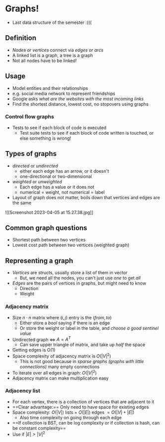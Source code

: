 # Graphs!
- Last data structure of the semester :(((

## Definition
- *Nodes or vertices* connect via *edges or arcs*
- A linked list is a graph, a tree is a graph
- Not all nodes have to be linked!
## Usage 
- Model entities and their relationships
- e.g. social media network to represent friendships
- Google asks *what are the websites with the most incoming links*
- Find the shortest distance, lowest cost, no stopovers using graphs
### Control flow graphs
- Tests to see if each block of code is executed
	- Test suite tests to see if each block of code written is touched, or else something is wrong!

## Types of graphs
- *directed* or *undirected*
	- either each edge has an arrow, or it doesn't 
	- one-directional or two-dimensional
- *weighted* or *unweighted*
	- Each edge has a value or it does not
	- numerical = weight, not numerical = label
- Layout of graph does not matter, boils down that vertices and edges are the same


![[Screenshot 2023-04-05 at 15.27.38.jpg]]

## Common graph questions
- Shortest path between two vertices
- Lowest cost path between two vertices (weighted graph)

## Representing a graph
- *Vertices* are structs, usually store a list of them in vector
	- But, we need all the nodes, you can't just use *one* to get *all*
- *Edges* are the pairs of vertices in graphs, but might need to know
	- Direction 
	- Weight
### Adjacency matrix
- Size $n \cdot n$ matrix where $(i,j)$ entry is the $(from, to)$
	- Either store a *bool* saying if there is an edge
	- Or store the weight or label in the table, and *choose a good sentinel value*
- Undirected graph $\iff$ $A = A^T$
	- Can save upper triangle of matrix, and take up *half* the space
- Getting edges is O(1)
- Space complexity of adjacency matrix is $O\bigg(\big|V\big|^2\bigg)$
	- This is not good because in *sparse graphs (graphs with little connections)* many empty connections
- To iterate over all edges in graph: $O\bigg(\big|V\big|^2\bigg)$
- Adjacency matrix can make multiplication easy
### Adjacency list
- For each vertex, there is a collection of vertices that are adjacent to it
- ==Clear advantage:== Only need to have space for existing edges
- Space complexity: $O\bigg(\big|V\big|\bigg)$ lists + $O\bigg(\big|E\big|\bigg)$ edges  $=O\bigg(\big|V\big| + \big|E\big|\bigg)$
	- Also time complexity on going through each edge
- ==If collection is BST, can be log complexity or if collection is hash, can be constant complexity==
- Use if $|E| > |V|^2$